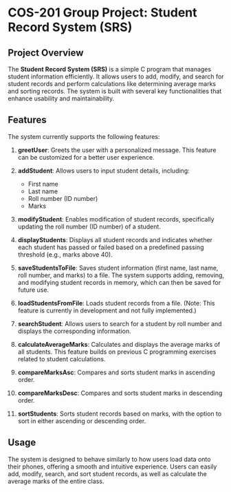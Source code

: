 # COS-201 Group Project: Student Record System (SRS)

## Project Overview
The **Student Record System (SRS)** is a simple C program that manages student information efficiently. It allows users to add, modify, and search for student records and perform calculations like determining average marks and sorting records. The system is built with several key functionalities that enhance usability and maintainability.

## Features
The system currently supports the following features:

1. **greetUser**: Greets the user with a personalized message. This feature can be customized for a better user experience.

2. **addStudent**: Allows users to input student details, including:
   - First name
   - Last name
   - Roll number (ID number)
   - Marks

3. **modifyStudent**: Enables modification of student records, specifically updating the roll number (ID number) of a student.

4. **displayStudents**: Displays all student records and indicates whether each student has passed or failed based on a predefined passing threshold (e.g., marks above 40).

5. **saveStudentsToFile**: Saves student information (first name, last name, roll number, and marks) to a file. The system supports adding, removing, and modifying student records in memory, which can then be saved for future use.

6. **loadStudentsFromFile**: Loads student records from a file. (Note: This feature is currently in development and not fully implemented.)

7. **searchStudent**: Allows users to search for a student by roll number and displays the corresponding information.

8. **calculateAverageMarks**: Calculates and displays the average marks of all students. This feature builds on previous C programming exercises related to student calculations.

9. **compareMarksAsc**: Compares and sorts student marks in ascending order.

10. **compareMarksDesc**: Compares and sorts student marks in descending order.

11. **sortStudents**: Sorts student records based on marks, with the option to sort in either ascending or descending order.

## Usage
The system is designed to behave similarly to how users load data onto their phones, offering a smooth and intuitive experience. Users can easily add, modify, search, and sort student records, as well as calculate the average marks of the entire class.
